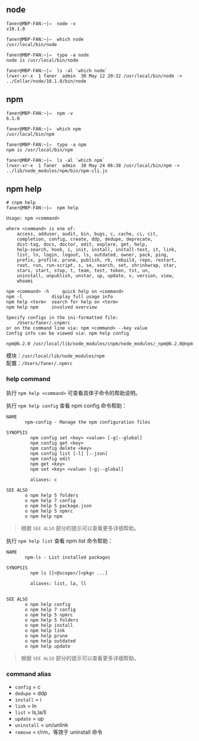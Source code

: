## node

```shell
faner@MBP-FAN:~|⇒  node -v
v10.1.0

faner@MBP-FAN:~|⇒  which node
/usr/local/bin/node

faner@MBP-FAN:~|⇒  type -a node
node is /usr/local/bin/node

faner@MBP-FAN:~|⇒  ls -al `which node`
lrwxr-xr-x  1 faner  admin  30 May 12 20:32 /usr/local/bin/node -> ../Cellar/node/10.1.0/bin/node
```

## npm

```shell
faner@MBP-FAN:~|⇒  npm -v
6.1.0

faner@MBP-FAN:~|⇒  which npm
/usr/local/bin/npm

faner@MBP-FAN:~|⇒  type -a npm
npm is /usr/local/bin/npm

faner@MBP-FAN:~|⇒  ls -al `which npm`
lrwxr-xr-x  1 faner  admin  38 May 24 06:38 /usr/local/bin/npm -> ../lib/node_modules/npm/bin/npm-cli.js
```

## npm help

```shell
# cnpm help
faner@MBP-FAN:~|⇒  npm help

Usage: npm <command>

where <command> is one of:
    access, adduser, audit, bin, bugs, c, cache, ci, cit,
    completion, config, create, ddp, dedupe, deprecate,
    dist-tag, docs, doctor, edit, explore, get, help,
    help-search, hook, i, init, install, install-test, it, link,
    list, ln, login, logout, ls, outdated, owner, pack, ping,
    prefix, profile, prune, publish, rb, rebuild, repo, restart,
    root, run, run-script, s, se, search, set, shrinkwrap, star,
    stars, start, stop, t, team, test, token, tst, un,
    uninstall, unpublish, unstar, up, update, v, version, view,
    whoami

npm <command> -h     quick help on <command>
npm -l           display full usage info
npm help <term>  search for help on <term>
npm help npm     involved overview

Specify configs in the ini-formatted file:
    /Users/faner/.cnpmrc
or on the command line via: npm <command> --key value
Config info can be viewed via: npm help config

npm@6.2.0 /usr/local/lib/node_modules/cnpm/node_modules/_npm@6.2.0@npm
```

模块：`/usr/local/lib/node_modules/npm`  
配置：`/Users/faner/.npmrc`  

### help command

执行 `npm help <command>` 可查看具体子命令的帮助说明。

执行 `npm help config` 查看 npm config 命令帮助：

```shell
NAME
       npm-config - Manage the npm configuration files

SYNOPSIS
         npm config set <key> <value> [-g|--global]
         npm config get <key>
         npm config delete <key>
         npm config list [-l] [--json]
         npm config edit
         npm get <key>
         npm set <key> <value> [-g|--global]

         aliases: c

SEE ALSO
       o npm help 5 folders
       o npm help 7 config
       o npm help 5 package.json
       o npm help 5 npmrc
       o npm help npm
```

> 根据 `SEE ALSO` 部分的提示可以查看更多详细帮助。

执行 `npm help list` 查看 npm list 命令帮助：

```shell
NAME
       npm-ls - List installed packages

SYNOPSIS
         npm ls [[<@scope>/]<pkg> ...]

         aliases: list, la, ll


SEE ALSO
       o npm help config
       o npm help 7 config
       o npm help 5 npmrc
       o npm help 5 folders
       o npm help install
       o npm help link
       o npm help prune
       o npm help outdated
       o npm help update
```

> 根据 `SEE ALSO` 部分的提示可以查看更多详细帮助。

### command alias

- `config` = c  
- `dedupe` = ddp  
- `install` = i  
- `link` = ln  
- `list` = ls,la/ll  
- `update` = up  
- `uninstall` = un/unlink  
- `remove` = r/rm，等效于 uninstall 命令  
